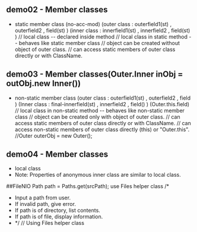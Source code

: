 


## demo02 - Member classes
* static member class 
  (no-acc-mod) 
  (outer class : outerfield1(st) , outerfield2 , field(st) ) 
  (inner class : innerfield1(st) , innerfield2 , field(st) ) 
  // local class -- declared inside method
  // local class in static method -- behaves like static member class
  // object can be created without object of outer class.
  // can access static members of outer class directly or with ClassName. 
  

## demo03 - Member classes(Outer.Inner inObj = outObj.new Inner()) 
* non-static member class
  (outer class : outerfield1(st) , outerfield2 , field ) 
  (Inner class : final-innerfield(st) , innerfield2 , field() ) (Outer.this.field)
// local class in non-static method -- behaves like non-static member class
// object can be created only with object of outer class.
// can access static members of outer class directly or with ClassName.
// can access non-static members of outer class directly (this) or "Outer.this".
//Outer outerObj = new Outer(); 


## demo04 - Member classes
* local class
* Note: Properties of anonymous inner class are similar to local class.

##FileNIO
Path path = Paths.get(srcPath);
use Files helper  class 
/*
 * Input a path from user.
 * If invalid path, give error.
 * If path is of directory, list contents.
 * If path is of file, display information.
 * */
// Using Files helper class




